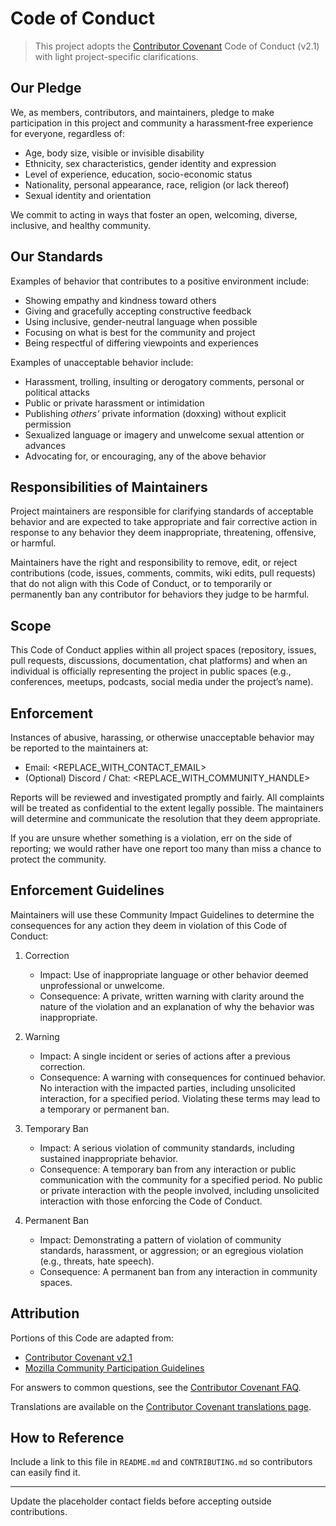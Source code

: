 # Code of Conduct

> This project adopts the [Contributor Covenant](https://www.contributor-covenant.org) Code of Conduct (v2.1) with light project-specific clarifications.

## Our Pledge

We, as members, contributors, and maintainers, pledge to make participation in this project and community a harassment‑free experience for everyone, regardless of:

- Age, body size, visible or invisible disability
- Ethnicity, sex characteristics, gender identity and expression
- Level of experience, education, socio-economic status
- Nationality, personal appearance, race, religion (or lack thereof)
- Sexual identity and orientation

We commit to acting in ways that foster an open, welcoming, diverse, inclusive, and healthy community.

## Our Standards

Examples of behavior that contributes to a positive environment include:

- Showing empathy and kindness toward others
- Giving and gracefully accepting constructive feedback
- Using inclusive, gender-neutral language when possible
- Focusing on what is best for the community and project
- Being respectful of differing viewpoints and experiences

Examples of unacceptable behavior include:

- Harassment, trolling, insulting or derogatory comments, personal or political attacks
- Public or private harassment or intimidation
- Publishing _others’_ private information (doxxing) without explicit permission
- Sexualized language or imagery and unwelcome sexual attention or advances
- Advocating for, or encouraging, any of the above behavior

## Responsibilities of Maintainers

Project maintainers are responsible for clarifying standards of acceptable behavior and are expected to take appropriate and fair corrective action in response to any behavior they deem inappropriate, threatening, offensive, or harmful.

Maintainers have the right and responsibility to remove, edit, or reject contributions (code, issues, comments, commits, wiki edits, pull requests) that do not align with this Code of Conduct, or to temporarily or permanently ban any contributor for behaviors they judge to be harmful.

## Scope

This Code of Conduct applies within all project spaces (repository, issues, pull requests, discussions, documentation, chat platforms) and when an individual is officially representing the project in public spaces (e.g., conferences, meetups, podcasts, social media under the project’s name).

## Enforcement

Instances of abusive, harassing, or otherwise unacceptable behavior may be reported to the maintainers at:

- Email: <REPLACE_WITH_CONTACT_EMAIL>
- (Optional) Discord / Chat: <REPLACE_WITH_COMMUNITY_HANDLE>

Reports will be reviewed and investigated promptly and fairly. All complaints will be treated as confidential to the extent legally possible. The maintainers will determine and communicate the resolution that they deem appropriate.

If you are unsure whether something is a violation, err on the side of reporting; we would rather have one report too many than miss a chance to protect the community.

## Enforcement Guidelines

Maintainers will use these Community Impact Guidelines to determine the consequences for any action they deem in violation of this Code of Conduct:

1. Correction

   - Impact: Use of inappropriate language or other behavior deemed unprofessional or unwelcome.
   - Consequence: A private, written warning with clarity around the nature of the violation and an explanation of why the behavior was inappropriate.

2. Warning

   - Impact: A single incident or series of actions after a previous correction.
   - Consequence: A warning with consequences for continued behavior. No interaction with the impacted parties, including unsolicited interaction, for a specified period. Violating these terms may lead to a temporary or permanent ban.

3. Temporary Ban

   - Impact: A serious violation of community standards, including sustained inappropriate behavior.
   - Consequence: A temporary ban from any interaction or public communication with the community for a specified period. No public or private interaction with the people involved, including unsolicited interaction with those enforcing the Code of Conduct.

4. Permanent Ban
   - Impact: Demonstrating a pattern of violation of community standards, harassment, or aggression; or an egregious violation (e.g., threats, hate speech).
   - Consequence: A permanent ban from any interaction in community spaces.

## Attribution

Portions of this Code are adapted from:

- [Contributor Covenant v2.1](https://www.contributor-covenant.org/version/2/1/code_of_conduct/)
- [Mozilla Community Participation Guidelines](https://www.mozilla.org/en-US/about/governance/policies/participation/)

For answers to common questions, see the [Contributor Covenant FAQ](https://www.contributor-covenant.org/faq).

Translations are available on the [Contributor Covenant translations page](https://www.contributor-covenant.org/translations).

## How to Reference

Include a link to this file in `README.md` and `CONTRIBUTING.md` so contributors can easily find it.

---

Update the placeholder contact fields before accepting outside contributions.
